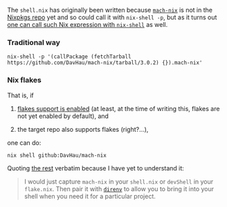 The `shell.nix` has originally been written because [`mach-nix`](https://github.com/DavHau/mach-nix) is not in the [Nixpkgs repo](https://github.com/NixOS/nixpkgs) yet and so could call it with `nix-shell -p`, but as it turns out [one can call such Nix expression with `nix-shell`](https://discourse.nixos.org/t/how-to-invoke-nix-shell-p-for-packages-not-in-nixpkgs/12475) as well.

### Traditional way

```shell
nix-shell -p '(callPackage (fetchTarball https://github.com/DavHau/mach-nix/tarball/3.0.2) {}).mach-nix'
```

### Nix flakes

That is, if 

  1. [flakes support is enabled](https://nixos.wiki/wiki/Flakes#:~:text=Installing%20flakes) (at least, at the time of writing this, flakes are not yet enabled by default), and 
  
  2. the target repo also supports flakes (right?...),

one can do:

```shell
nix shell github:DavHau/mach-nix
```

Quoting [the rest](https://discourse.nixos.org/t/how-to-invoke-nix-shell-p-for-packages-not-in-nixpkgs/12475/3) verbatim because I have yet to understand it:

> I would just capture `mach-nix` in your `shell.nix` or `devShell` in your `flake.nix`. Then pair it with [`direnv`](https://direnv.net/) to allow you to bring it into your shell when you need it for a particular project.
